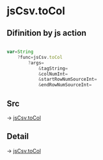 # jsCsv.toCol

## Difinition by js action

```js.js

var=String
	?func=jsCsv.toCol
		?args=
			&tagString=
			&colNumInt=
			&startRowNumSourceInt=
			&endRowNumSourceInt=
```

## Src

-> [jsCsv.toCol](https://github.com/puutaro/CommandClick/blob/master/app/src/main/java/com/puutaro/commandclick/fragment_lib/terminal_fragment/js_interface/JsCsv.kt#L259)

## Detail

-> [jsCsv.toCol](https://github.com/puutaro/CommandClick/blob/master/md/developer/js_interface/details/JsCsv/toCol.md)
